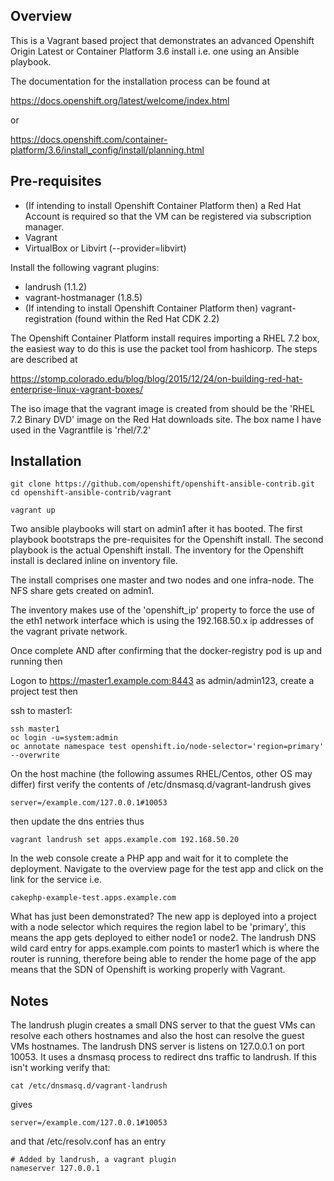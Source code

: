 Overview
--------

This is a Vagrant based project that demonstrates an advanced Openshift Origin Latest or Container Platform 3.6 install i.e. one using an Ansible playbook.

The documentation for the installation process can be found at

https://docs.openshift.org/latest/welcome/index.html

or

https://docs.openshift.com/container-platform/3.6/install_config/install/planning.html


Pre-requisites
--------------

* (If intending to install Openshift Container Platform then) a Red Hat Account is required so that the VM can be registered via subscription manager.
* Vagrant
* VirtualBox or Libvirt (--provider=libvirt)

Install the following vagrant plugins:

* landrush (1.1.2)
* vagrant-hostmanager (1.8.5)
* (If intending to install Openshift Container Platform then) vagrant-registration (found within the Red Hat CDK 2.2)

The Openshift Container Platform install requires importing a RHEL 7.2 box, the easiest way to do this is use the packet tool from hashicorp. The steps are described at

https://stomp.colorado.edu/blog/blog/2015/12/24/on-building-red-hat-enterprise-linux-vagrant-boxes/

The iso image that the vagrant image is created from should be the 'RHEL 7.2 Binary DVD' image on the Red Hat downloads site. The box name I have used in the Vagrantfile is 'rhel/7.2'

Installation
------------

    git clone https://github.com/openshift/openshift-ansible-contrib.git
    cd openshift-ansible-contrib/vagrant

    vagrant up 

Two ansible playbooks will start on admin1 after it has booted. The first playbook bootstraps the pre-requisites for the Openshift install. The second playbook is the actual Openshift install. The inventory for the Openshift install is declared inline on inventory file.

The install comprises one master and two nodes and one infra-node. The NFS share gets created on admin1.

The inventory makes use of the 'openshift_ip' property to force the use of the eth1 network interface which is using the 192.168.50.x ip addresses of the vagrant private network.

Once complete AND after confirming that the docker-registry pod is up and running then

Logon to https://master1.example.com:8443 as admin/admin123, create a project test then

ssh to master1:

    ssh master1
    oc login -u=system:admin
    oc annotate namespace test openshift.io/node-selector='region=primary' --overwrite

On the host machine (the following assumes RHEL/Centos, other OS may differ) first verify the contents of /etc/dnsmasq.d/vagrant-landrush gives

    server=/example.com/127.0.0.1#10053

then update the dns entries thus

    vagrant landrush set apps.example.com 192.168.50.20

In the web console create a PHP app and wait for it to complete the deployment. Navigate to the overview page for the test app and click on the link for the service i.e.

    cakephp-example-test.apps.example.com

What has just been demonstrated? The new app is deployed into a project with a node selector which requires the region label to be 'primary', this means the app gets deployed to either node1 or node2. The landrush DNS wild card entry for apps.example.com points to master1 which is where the router is running, therefore being able to render the home page of the app means that the SDN of Openshift is working properly with Vagrant.

Notes
-----

The landrush plugin creates a small DNS server to that the guest VMs can resolve each others hostnames and also the host can resolve the guest VMs hostnames. The landrush DNS server is listens on 127.0.0.1 on port 10053. It uses a dnsmasq process to redirect dns traffic to landrush. If this isn't working verify that:

    cat /etc/dnsmasq.d/vagrant-landrush

gives

    server=/example.com/127.0.0.1#10053

and that /etc/resolv.conf has an entry

    # Added by landrush, a vagrant plugin 
    nameserver 127.0.0.1
